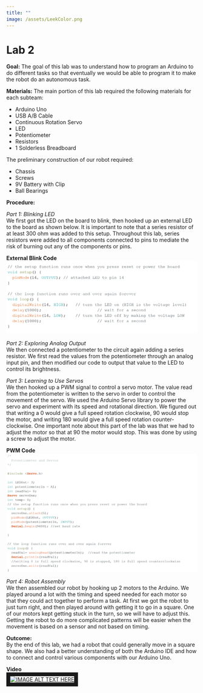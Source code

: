 ```yaml
---
title: ""
image: /assets/LeekColor.png
---
```


# Lab 2

**Goal:**
The goal of this lab was to understand how to program an Arduino to do different tasks so that eventually we would be able to program it to make the robot do an autonomous task.

**Materials:**
The main portion of this lab required the following materials for each subteam:
* Arduino Uno
* USB A/B Cable
* Continuous Rotation Servo
* LED
* Potentiometer
* Resistors
* 1 Solderless Breadboard  

The preliminary construction of our robot required:
* Chassis
* Screws
* 9V Battery with Clip
* Ball Bearings

**Procedure:**

*Part 1: Blinking LED*  
We first got the LED on the board to blink, then hooked up an external LED to the board as shown below. It is important to note that a series resistor of at least 300 ohm was added to this setup. Throughout this lab, series resistors were added to all components connected to pins to mediate the risk of burning out any of the components or pins.

**External Blink Code**
![alt text](/assets/lab1/externalblink.png)


*Part 2: Exploring Analog Output*  
We then connected a potentiometer to the circuit again adding a series resistor. We first read the values from the potentiometer through an analog input pin, and then modified our code to output that value to the LED to control its brightness. 

*Part 3: Learning to Use Servos*  
We then hooked up a PWM signal to control a servo motor. The value read from the potentiometer is written to the servo in order to control the movement of the servo. We used the Arduino Servo library to power the servo and experiment with its speed and rotational direction. We figured out that writing a 0 would give a full speed rotation clockwise, 90 would stop the motor, and writing 180 would give a full speed rotation counter-clockwise. One important note about this part of the lab was that we had to adjust the motor so that at 90 the motor would stop. This was done by using a screw to adjust the motor.

**PWM Code**
![alt text](/assets/lab1/pwmcode.png)

*Part 4: Robot Assembly*  
We then assembled our robot by hooking up 2 motors to the Arduino. We played around a lot with the timing and speed needed for each motor so that they could act together to perform a task. At first we got the robot to just turn right, and then played around with getting it to go in a square. One of our motors kept getting stuck in the turn, so we will have to adjust this. Getting the robot to do more complicated patterns will be easier when the movement is based on a sensor and not based on timing.


**Outcome:**  
By the end of this lab, we had a robot that could generally move in a square shape. We also had a better understanding of both the Arduino IDE and how to connect and control various components with our Arduino Uno.


**Video**  
<a href="https://www.youtube.com/watch?v=bswbdqM8vKw&feature=youtu.be
" target="_blank"><img src="http://img.youtube.com/vi/bswbdqM8vKw/0.jpg" 
alt="IMAGE ALT TEXT HERE" width="240" height="180" border="10" /></a>
